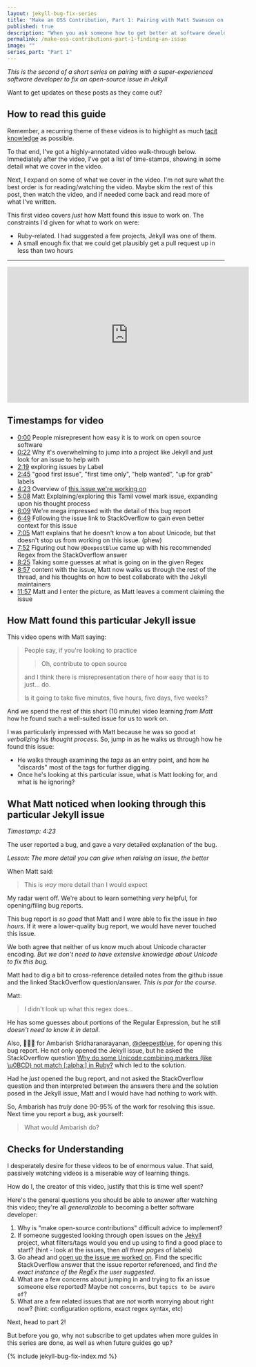 ```yaml
---
layout: jekyll-bug-fix-series
title: "Make an OSS Contribution, Part 1: Pairing with Matt Swanson on Jekyll"
published: true
description: "When you ask someone how to get better at software development, they might tell you to make open source contributions. That advice is hard to follow if you don't know how to do this, or how long it will take, or even what you'll get out of it. This is part 1 of a series where Matt Swanson and I work together on fixing a small bug in an open-source repo. This series isn't about us, though, it's about you, and helping you learn as much as I did from pairing with a senior software developer!"
permalink: /make-oss-contributions-part-1-finding-an-issue
image: ""
series_part: "Part 1"
---
```


_This is the second of a short series on pairing with a super-experienced software developer to fix an open-source issue in Jekyll_


Want to get updates on these posts as they come out?

<script async data-uid="518bab5f60" src="https://josh-thompson.ck.page/518bab5f60/index.js"></script>

## How to read this guide

Remember, a recurring theme of these videos is to highlight as much [tacit knowledge](https://commoncog.com/blog/tacit-knowledge-is-a-real-thing/) as possible. 

To that end, I've got a highly-annotated video walk-through below. Immediately after the video, I've got a list of time-stamps, showing in some detail what we cover in the video.

Next, I expand on some of what we cover in the video. I'm not sure what the best order is for reading/watching the video. Maybe skim the rest of this post, then watch the video, and if needed come back and read more of what I've written.

This first video covers _just_ how Matt found this issue to work on. The constraints I'd given for what to work on were:
- Ruby-related. I had suggested a few projects, Jekyll was one of them.
- A small enough fix that we could get plausibly get a pull request up in less than two hours

-----------------------

<iframe width="560" height="315" class="youtube-video-embed" src="https://www.youtube.com/embed/_-m0MhmZfZk" frameborder="0" allow="accelerometer; autoplay; encrypted-media; gyroscope; picture-in-picture" allowfullscreen></iframe>

## Timestamps for video

- [0:00](https://www.youtube.com/watch?v=_-m0MhmZfZk&feature=youtu.be&t=0m00s) People misrepresent how easy it is to work on open source software
- [0:22](https://www.youtube.com/watch?v=_-m0MhmZfZk&feature=youtu.be&t=0m22s) Why it's overwhelming to jump into a project like Jekyll and just look for an issue to help with
- [2:19](https://www.youtube.com/watch?v=_-m0MhmZfZk&feature=youtu.be&t=2m19s) exploring issues by Label
- [2:45](https://www.youtube.com/watch?v=_-m0MhmZfZk&feature=youtu.be&t=2m45s) "good first issue", "first time only", "help wanted", "up for grab" labels
- [4:23](https://www.youtube.com/watch?v=_-m0MhmZfZk&feature=youtu.be&t=4m23s) Overview of [this issue we're working on](https://github.com/jekyll/jekyll/issues/7973)
- [5:08](https://www.youtube.com/watch?v=_-m0MhmZfZk&feature=youtu.be&t=5m08s) Matt Explaining/exploring this Tamil vowel mark issue, expanding upon his thought process
- [6:09](https://www.youtube.com/watch?v=_-m0MhmZfZk&feature=youtu.be&t=6m09s) We're mega impressed with the detail of this bug report
- [6:49](https://www.youtube.com/watch?v=_-m0MhmZfZk&feature=youtu.be&t=6m49s) Following the issue link to StackOverflow to gain even better context for this issue
- [7:05](https://www.youtube.com/watch?v=_-m0MhmZfZk&feature=youtu.be&t=7m05s) Matt explains that he doesn't know a ton about Unicode, but that doesn't stop us from working on this issue. (phew)
- [7:52](https://www.youtube.com/watch?v=_-m0MhmZfZk&feature=youtu.be&t=7m52s) Figuring out how `@DeepestBlue` came up with his recommended Regex from the StackOverflow answer
- [8:25](https://www.youtube.com/watch?v=_-m0MhmZfZk&feature=youtu.be&t=8m25s) Taking some guesses at what is going on in the given Regex
- [8:57](https://www.youtube.com/watch?v=_-m0MhmZfZk&feature=youtu.be&t=8m57s) content with the issue, Matt now walks us through the rest of the thread, and his thoughts on how to best collaborate with the Jekyll maintainers
- [11:57](https://www.youtube.com/watch?v=_-m0MhmZfZk&feature=youtu.be&t=11m57s) Matt and I enter the picture, as Matt leaves a comment claiming the issue

## How Matt found this particular Jekyll issue 

This video opens with Matt saying:

> People say, if you're looking to practice
> 
> > Oh, contribute to open source
> 
> and I think there is misrepresentation there of how easy that is to just... do.
> 
> Is it going to take five minutes, five hours, five days, five weeks?

And we spend the rest of this short (10 minute) video learning _from Matt_ how he found such a well-suited issue for us to work on.

I was particularly impressed with Matt because he was so good at _verbalizing his thought process_. So, jump in as he walks us through how he found this issue:

- He walks through examining the _tags_ as an entry point, and how he "discards" most of the tags for further digging.
- Once he's looking at this particular issue, what is Matt looking for, and what is he ignoring? 


## What Matt noticed when looking through this particular Jekyll issue

_Timestamp: 4:23_

The user reported a bug, and gave a _very_ detailed explanation of the bug. 

_Lesson: The more detail you can give when raising an issue, the better_

When Matt said:

> This is *way* more detail than I would expect

My radar went off. We're about to learn something _very_ helpful, for opening/filing bug reports.

This bug report is _so good_ that Matt and I were able to fix the issue in _two hours_. If it were a lower-quality bug report, we would have never touched this issue. 

We both agree that neither of us know much about Unicode character encoding. _But we don't need to have extensive knowledge about Unicode to fix this bug._

Matt had to dig a bit to cross-reference detailed notes from the github issue and the linked StackOverflow question/answer. _This is par for the course_.

Matt:

> I didn't look up what this regex does...

He has some guesses about portions of the Regular Expression, but he still _doesn't need to know it in detail_. 

Also, 👏👏👏 for Ambarish Sridharanarayanan, [@deepestblue](https://github.com/deepestblue), for opening this bug report. He not only opened the Jekyll issue, but he asked the StackOverflow question [Why do some Unicode combining markers (like \u0BCD) not match \[:alpha:\] in Ruby?](https://stackoverflow.com/questions/59707795/why-do-some-unicode-combining-markers-like-u0bcd-not-match-alpha-in-ruby) which led to the solution.

Had he _just_ opened the bug report, and not asked the StackOverflow question and then interpreted between the answers there and the solution posed in the Jekyll issue, Matt and I would have had nothing to work with. 

So, Ambarish has _truly_ done 90-95% of the work for resolving this issue. Next time you report a bug, ask yourself:

> What would Ambarish do?


## Checks for Understanding

I desperately desire for these videos to be of enormous value. That said, passively watching videos is a miserable way of learning things. 

How do I, the creator of this video, justify that this is time well spent?

Here's the general questions you should be able to answer after watching this video; they're all _generalizable_ to becoming a better software developer:

1. Why is "make open-source contributions" difficult advice to implement?
2. If someone suggested looking through open issues on the [Jekyll](https://github.com/jekyll/jekyll) project, what filters/tags would you end up using to find a good place to start? (hint - look at the issues, then _all three pages_ of labels)
3. Go ahead and [open up the issue we worked on](https://github.com/jekyll/jekyll/issues/7973). Find the specific StackOverflow answer that the issue reporter referenced, and find _the exact instance of the RegEx the user suggested_.
4. What are a few concerns about jumping in and trying to fix an issue someone else reported? Maybe not `concerns`, but `topics to be aware of`?
5.  What are a few related issues that are _not_ worth worrying about right now? (hint: configuration options, exact regex syntax, etc)


Next, head to part 2!

But before you go, why not subscribe to get updates when more guides in this series are done, as well as when future guides go up?

<script async data-uid="518bab5f60" src="https://josh-thompson.ck.page/518bab5f60/index.js"></script>

{% include jekyll-bug-fix-index.md %}

